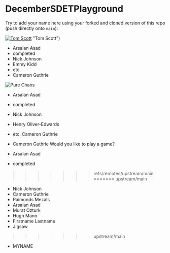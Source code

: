 # DecemberSDETPlayground

Try to add your name here using your forked and cloned version of this repo (push directly onto `main`):

[![Tom Scott](http://i3.ytimg.com/vi/g_EnsU88o6M/hqdefault.jpgg)](https://www.youtube.com/watch?v=g_EnsU88o6M) "Tom Scott")

- Arsalan Asad
- completed
- Nick Johnson
- Emmy Kidd
- etc.
- Cameron Guthrie

![Pure Chaos](https://imgur.com/TxHp9NU.png)

- Arsalan Asad
- completed
- Nick Johnson
- Henry Oliver-Edwards
- etc.
Cameron Guthrie
- Cameron Guthrie
Would you like to play a game? 

- Arsalan Asad
- completed

>>>>>>> refs/remotes/upstream/main
=======
>>>>>>> upstream/main
- Nick Johnson
- Cameron Guthrie
- Raimonds Mezals
- Arsalan Asad
- Murat Ozturk
- Hugh Mann
- Firstname Lastname
- Jigsaw
>>>>>>> upstream/main
- MYNAME
